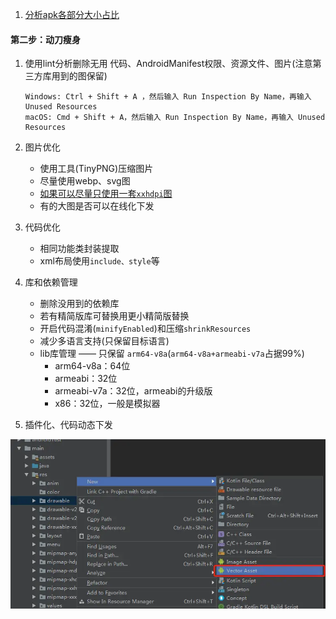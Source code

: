 1. [分析apk各部分大小占比](3.Android构建流程.md)

#### 第二步：动刀瘦身
1. 使用lint分析删除无用 代码、AndroidManifest权限、资源文件、图片(注意第三方库用到的图保留)
   ```
   Windows: Ctrl + Shift + A ，然后输入 Run Inspection By Name，再输入 Unused Resources
   macOS: Cmd + Shift + A，然后输入 Run Inspection By Name，再输入 Unused Resources
   ```
2. 图片优化
   - 使用工具(TinyPNG)压缩图片
   - 尽量使用webp、svg图
   - [如果可以尽量只使用一套`xxhdpi`图](Bitmap优化.md)
   - 有的大图是否可以在线化下发
3. 代码优化
   - 相同功能类封装提取
   - xml布局使用`include、style`等
4. 库和依赖管理
   - 删除没用到的依赖库
   - 若有精简版库可替换用更小精简版替换
   - 开启代码混淆(`minifyEnabled`)和压缩`shrinkResources`
   - 减少多语言支持(只保留目标语言)
   - lib库管理 —— 只保留 `arm64-v8a`(`arm64-v8a+armeabi-v7a`占据99%)
      - arm64-v8a：64位
      - armeabi：32位
      - armeabi-v7a：32位，armeabi的升级版
     - x86：32位，一般是模拟器

5. 插件化、代码动态下发



![svg使用](../../picture/usesvg.png)